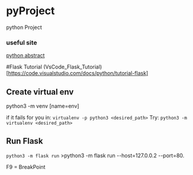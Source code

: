 # pyProject
python Project

### useful site
[python abstract](http://book.pythontips.com/en/latest/classes.html)

#Flask Tutorial
(VsCode_Flask_Tutorial)[https://code.visualstudio.com/docs/python/tutorial-flask]

## Create virtual env
python3 -m venv [name=env]

if it fails for you in:
`virtualenv -p python3 <desired_path>`
Try:
`python3 -m virtualenv <desired_path>`

## Run Flask
<code>python3 -m flask run</code>
    >python3 -m flask run --host=127.0.0.2 --port=80.

F9 = BreakPoint